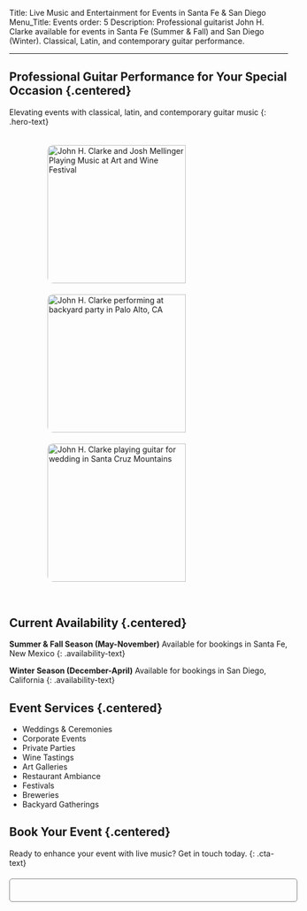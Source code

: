 Title: Live Music and Entertainment for Events in Santa Fe & San Diego
Menu_Title: Events
order: 5
Description: Professional guitarist John H. Clarke available for events in Santa Fe (Summer & Fall) and San Diego (Winter). Classical, Latin, and contemporary guitar performance.

---

## Professional Guitar Performance for Your Special Occasion {.centered}

Elevating events with classical, latin, and contemporary guitar music
{: .hero-text}

<div class="photos">
    <img src="{static}/images/art-and-wine-festival.jpg" alt="John H. Clarke and Josh Mellinger Playing Music at Art and Wine Festival" />
    <img src="{static}/images/backyard-party.jpeg" alt="John H. Clarke performing at backyard party in Palo Alto, CA" />
    <img src="{static}/images/wedding-guitar-1.jpg" alt="John H. Clarke playing guitar for wedding in Santa Cruz Mountains" />
</div>

## Current Availability {.centered}

**Summer & Fall Season (May-November)**
Available for bookings in Santa Fe, New Mexico
{: .availability-text}

**Winter Season (December-April)**
Available for bookings in San Diego, California
{: .availability-text}

## Event Services {.centered}

* Weddings & Ceremonies
* Corporate Events
* Private Parties
* Wine Tastings
* Art Galleries
* Restaurant Ambiance
* Festivals
* Breweries
* Backyard Gatherings

## Book Your Event {.centered}

Ready to enhance your event with live music? Get in touch today.
{: .cta-text}

<div id="gigsalad_quote_widget"></div>

<script>
    var gscqForm;
    (function(d,t) {
        var s=d.createElement(t),
        options={
            path:'230147',
            maxWidth:'100%' // Changed to 100% for better responsiveness
        };
        s.src='https://www.gigsalad.com/js/quote_widget.min.js';
        s.onload=s.onreadystatechange=function(){
            var rs=this.readyState;
            if(rs)if(rs!='complete')if(rs!='loaded')return;
            try{
                gscqForm=new GsContactForm();
                gscqForm.initialize(options);
                gscqForm.display();
            }catch(e){}
        };
        var scr=d.getElementsByTagName(t)[0],
        par=scr.parentNode;
        par.insertBefore(s,scr);
    })(document,'script');
</script>

<style>
.centered {
    text-align: center;
    margin: 2em auto;
}

.hero-text {
    text-align: center;
    font-size: 1.2em;
    margin: 1em auto;
    max-width: 800px;
}

.availability-text {
    text-align: center;
    margin: 1em auto;
    max-width: 600px;
}

.services-list {
    display: table;
    margin: 2em auto;
    max-width: 600px;
    list-style-type: disc;
    text-align: left;
    padding-left: 2em;
}

.services-list li {
    margin: 0.5em 0;
    line-height: 1.6;
}

.cta-text {
    text-align: center;
    font-size: 1.2em;
    margin: 2em auto;
    max-width: 800px;
}

.photos {
    width: 95%;
    max-width: 1200px;
    margin: 0 auto 3em;
    display: flex;
    flex-wrap: wrap;
    justify-content: center;
    gap: 20px;
    padding: 20px;
}

.photos img {
    flex: 1;
    min-width: 300px;
    max-width: 380px;
    height: 250px;
    border-radius: 10px;
    object-fit: cover;
    transition: transform 0.3s ease;
}

.photos img:hover {
    transform: scale(1.02);
}

.cta-section {
    text-align: center;
    margin: 2em auto;
    padding: 2em;
    background: #f5f5f5;
    border-radius: 10px;
    max-width: 800px;
}

.cta-section p {
    font-size: 1.2em;
    margin-bottom: 1.5em;
    color: black;
}

#gigsalad_quote_widget {
    width: 95% !important;
    max-width: 600px !important;
    margin: 20px auto !important;
    border: thin solid gray !important;
    border-radius: 5px !important;
    padding: 20px !important;
    background: transparent !important;
}

#gigsalad_quote_widget input,
#gigsalad_quote_widget textarea,
#gigsalad_quote_widget select {
    background: var(--form-input-bg) !important;
    color: var(--form-input-text) !important;
    border: 1px solid var(--form-input-border) !important;
    border-radius: 4px !important;
}

#gigsalad_quote_widget input:focus,
#gigsalad_quote_widget textarea:focus,
#gigsalad_quote_widget select:focus {
    outline: none !important;
    border-color: var(--form-focus-border) !important;
    box-shadow: 0 0 5px var(--form-shadow) !important;
}

#gigsalad_quote_widget button {
    background: var(--form-submit-bg) !important;
    color: var(--form-submit-text) !important;
    border: none !important;
    border-radius: 4px !important;
    transition: opacity 0.3s ease !important;
}

#gigsalad_quote_widget button:hover {
    opacity: 0.9 !important;
}

/* Override GigSalad's default text colors for dark mode */
@media (prefers-color-scheme: dark) {
    #gigsalad_quote_widget {
        color: var(--form-text) !important;
    }
    
    #gigsalad_quote_widget label,
    #gigsalad_quote_widget .gs-required {
        color: var(--form-text) !important;
    }
}

.centered-list {
    width: fit-content;
    margin: 2em auto;
    text-align: left;
    padding: 1em;
    max-width: 600px;
}

.centered-list ul {
    list-style-type: disc;
    padding-left: 20px;
}

.centered-list li {
    margin-bottom: 0.5em;
    line-height: 1.6;
}

.centered + ul {
    display: table;
    margin: 2em auto;
    max-width: 600px;
    list-style-type: disc;
    text-align: left;
    padding-left: 2em;
}

.centered + ul li {
    margin: 0.5em 0;
    line-height: 1.6;
}

@media screen and (max-width: 768px) {
    .photos {
        padding: 10px;
        gap: 15px;
    }

    .photos img {
        min-width: 100%;
        height: 200px;
        margin: 0;
    }

    .cta-section {
        padding: 1em;
    }
}
</style>

